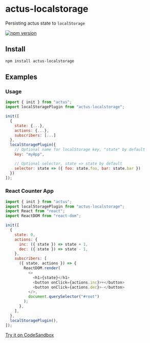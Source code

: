 # actus-localstorage

Persisting actus state to `localStorage`

[![npm version](https://img.shields.io/npm/v/actus-localstorage.svg?style=flat-square)](https://www.npmjs.com/package/actus-localstorage)

## Install

```sh
npm install actus-localstorage
```

## Examples

### Usage

```js
import { init } from "actus";
import localStoragePlugin from "actus-localstorage";

init([
  {
    state: {...},
    actions: {...},
    subscribers: [...]
  },
  localStoragePlugin({
    // Optional name for localStorage key, "state" by default
    key: "myApp",

    // Optional selector, state => state by default
    selector: state => ({ foo: state.foo, bar: state.bar })
  })
]);
```

### React Counter App

```js
import { init } from "actus";
import localStoragePlugin from "actus-localstorage";
import React from "react";
import ReactDOM from "react-dom";

init([
  {
    state: 0,
    actions: {
      inc: ({ state }) => state + 1,
      dec: ({ state }) => state - 1,
    },
    subscribers: [
      ({ state, actions }) => {
        ReactDOM.render(
          <>
            <h1>{state}</h1>
            <button onClick={actions.inc}>+</button>
            <button onClick={actions.dec}>-</button>
          </>,
          document.querySelector("#root")
        );
      },
    ],
  },
  localStoragePlugin(),
]);
```

[Try it on CodeSandbox](https://codesandbox.io/s/actus-react-counter-app-example-with-actus-localstorage-3dk0n)
